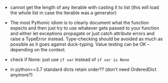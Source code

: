 * cannot get the length of any iterable with casting it to list (this will load the whole list in case the iterable was a generator)

* The most Pythonic idiom is to clearly document what the function expects and then just try to use whatever gets passed to your function and either let exceptions propagate or just catch attribute errors and raise a TypeError instead. Type-checking should be avoided as much as possible as it goes against duck-typing. Value testing can be OK – depending on the context.

* check if None: just use ```if var``` instead of ```if var is None```

* in python>=3.7 standard dicts retain order?? (don't need OrderedDict anymore?)